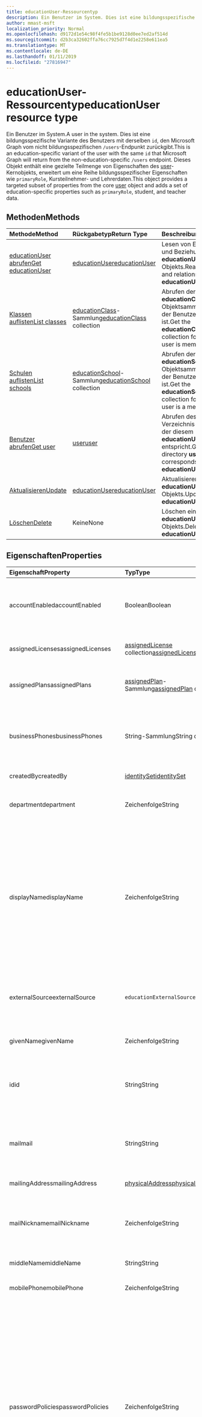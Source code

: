 ```yaml
---
title: educationUser-Ressourcentyp
description: Ein Benutzer im System. Dies ist eine bildungsspezifische Variante des Benutzers mit derselben `id`, den Microsoft Graph vom nicht bildungsspezifischen `/users`-Endpunkt zurückgibt.
author: mmast-msft
localization_priority: Normal
ms.openlocfilehash: d9172d1e54c98f4fe5b1be9128d0ee7ed2af514d
ms.sourcegitcommit: d2b3ca32602ffa76cc7925d7f4d1e2258e611ea5
ms.translationtype: MT
ms.contentlocale: de-DE
ms.lasthandoff: 01/11/2019
ms.locfileid: "27816947"
---
```

# <a name="educationuser-resource-type"></a><span data-ttu-id="80aa7-104">educationUser-Ressourcentyp</span><span class="sxs-lookup"><span data-stu-id="80aa7-104">educationUser resource type</span></span>

<span data-ttu-id="80aa7-105">Ein Benutzer im System.</span><span class="sxs-lookup"><span data-stu-id="80aa7-105">A user in the system.</span></span> <span data-ttu-id="80aa7-106">Dies ist eine bildungsspezifische Variante des Benutzers mit derselben `id`, den Microsoft Graph vom nicht bildungsspezifischen `/users`-Endpunkt zurückgibt.</span><span class="sxs-lookup"><span data-stu-id="80aa7-106">This is an education-specific variant of the user with the same `id` that Microsoft Graph will return from the non-education-specific `/users` endpoint.</span></span>
<span data-ttu-id="80aa7-107">Dieses Objekt enthält eine gezielte Teilmenge von Eigenschaften des [user](user.md)-Kernobjekts, erweitert um eine Reihe bildungsspezifischer Eigenschaften wie `primaryRole`, Kursteilnehmer- und Lehrerdaten.</span><span class="sxs-lookup"><span data-stu-id="80aa7-107">This object provides a targeted subset of properties from the core [user](user.md) object and adds a set of education-specific properties such as `primaryRole`, student, and teacher data.</span></span>


## <a name="methods"></a><span data-ttu-id="80aa7-108">Methoden</span><span class="sxs-lookup"><span data-stu-id="80aa7-108">Methods</span></span>

| <span data-ttu-id="80aa7-109">Methode</span><span class="sxs-lookup"><span data-stu-id="80aa7-109">Method</span></span>           | <span data-ttu-id="80aa7-110">Rückgabetyp</span><span class="sxs-lookup"><span data-stu-id="80aa7-110">Return Type</span></span>    |<span data-ttu-id="80aa7-111">Beschreibung</span><span class="sxs-lookup"><span data-stu-id="80aa7-111">Description</span></span>|
|:---------------|:--------|:----------|
|[<span data-ttu-id="80aa7-112">educationUser abrufen</span><span class="sxs-lookup"><span data-stu-id="80aa7-112">Get educationUser</span></span>](../api/educationuser-get.md) | [<span data-ttu-id="80aa7-113">educationUser</span><span class="sxs-lookup"><span data-stu-id="80aa7-113">educationUser</span></span>](educationuser.md) |<span data-ttu-id="80aa7-114">Lesen von Eigenschaften und Beziehungen eines **educationUser**-Objekts.</span><span class="sxs-lookup"><span data-stu-id="80aa7-114">Read properties and relationships of an **educationUser** object.</span></span>|
|[<span data-ttu-id="80aa7-115">Klassen auflisten</span><span class="sxs-lookup"><span data-stu-id="80aa7-115">List classes</span></span>](../api/educationuser-list-classes.md) |<span data-ttu-id="80aa7-116">[educationClass](educationclass.md)-Sammlung</span><span class="sxs-lookup"><span data-stu-id="80aa7-116">[educationClass](educationclass.md) collection</span></span>| <span data-ttu-id="80aa7-117">Abrufen der **educationClass**-Objektsammlung, in der der Benutzer Mitglied ist.</span><span class="sxs-lookup"><span data-stu-id="80aa7-117">Get the **educationClass** object collection for which the user is member.</span></span>|
|[<span data-ttu-id="80aa7-118">Schulen auflisten</span><span class="sxs-lookup"><span data-stu-id="80aa7-118">List schools</span></span>](../api/educationuser-list-schools.md) |<span data-ttu-id="80aa7-119">[educationSchool](educationschool.md)-Sammlung</span><span class="sxs-lookup"><span data-stu-id="80aa7-119">[educationSchool](educationschool.md) collection</span></span>| <span data-ttu-id="80aa7-120">Abrufen der **educationSchool**-Objektsammlung, in der der Benutzer Mitglied ist.</span><span class="sxs-lookup"><span data-stu-id="80aa7-120">Get the **educationSchool** object collection for which the user is a member.</span></span>|
|[<span data-ttu-id="80aa7-121">Benutzer abrufen</span><span class="sxs-lookup"><span data-stu-id="80aa7-121">Get user</span></span>](../api/educationuser-get-user.md) |[<span data-ttu-id="80aa7-122">user</span><span class="sxs-lookup"><span data-stu-id="80aa7-122">user</span></span>](user.md)| <span data-ttu-id="80aa7-123">Abrufen des einfachen Verzeichnis-**Benutzers**, der diesem **educationUser** entspricht.</span><span class="sxs-lookup"><span data-stu-id="80aa7-123">Get the simple directory **user** that corresponds to this **educationUser**.</span></span>|
|[<span data-ttu-id="80aa7-124">Aktualisieren</span><span class="sxs-lookup"><span data-stu-id="80aa7-124">Update</span></span>](../api/educationuser-update.md) | [<span data-ttu-id="80aa7-125">educationUser</span><span class="sxs-lookup"><span data-stu-id="80aa7-125">educationUser</span></span>](educationuser.md)   |<span data-ttu-id="80aa7-126">Aktualisieren eines **educationUser**-Objekts.</span><span class="sxs-lookup"><span data-stu-id="80aa7-126">Update an **educationUser** object.</span></span> |
|[<span data-ttu-id="80aa7-127">Löschen</span><span class="sxs-lookup"><span data-stu-id="80aa7-127">Delete</span></span>](../api/educationuser-delete.md) | <span data-ttu-id="80aa7-128">Keine</span><span class="sxs-lookup"><span data-stu-id="80aa7-128">None</span></span> |<span data-ttu-id="80aa7-129">Löschen eines **educationUser**-Objekts.</span><span class="sxs-lookup"><span data-stu-id="80aa7-129">Delete an **educationUser** object.</span></span> |

## <a name="properties"></a><span data-ttu-id="80aa7-130">Eigenschaften</span><span class="sxs-lookup"><span data-stu-id="80aa7-130">Properties</span></span>
| <span data-ttu-id="80aa7-131">Eigenschaft</span><span class="sxs-lookup"><span data-stu-id="80aa7-131">Property</span></span>     | <span data-ttu-id="80aa7-132">Typ</span><span class="sxs-lookup"><span data-stu-id="80aa7-132">Type</span></span>   |<span data-ttu-id="80aa7-133">Beschreibung</span><span class="sxs-lookup"><span data-stu-id="80aa7-133">Description</span></span>|
|:---------------|:--------|:----------|
|<span data-ttu-id="80aa7-134">accountEnabled</span><span class="sxs-lookup"><span data-stu-id="80aa7-134">accountEnabled</span></span>|<span data-ttu-id="80aa7-135">Boolean</span><span class="sxs-lookup"><span data-stu-id="80aa7-135">Boolean</span></span>| <span data-ttu-id="80aa7-136">**True**, wenn das Konto aktiviert ist; andernfalls **false**.</span><span class="sxs-lookup"><span data-stu-id="80aa7-136">**True** if the account is enabled; otherwise, **false**.</span></span> <span data-ttu-id="80aa7-137">Diese Eigenschaft ist erforderlich, wenn ein Benutzer erstellt wird.</span><span class="sxs-lookup"><span data-stu-id="80aa7-137">This property is required when a user is created.</span></span> <span data-ttu-id="80aa7-138">Unterstützt $filter.</span><span class="sxs-lookup"><span data-stu-id="80aa7-138">Supports $filter.</span></span>    |
|<span data-ttu-id="80aa7-139">assignedLicenses</span><span class="sxs-lookup"><span data-stu-id="80aa7-139">assignedLicenses</span></span>|<span data-ttu-id="80aa7-140">[assignedLicense](assignedlicense.md) collection</span><span class="sxs-lookup"><span data-stu-id="80aa7-140">[assignedLicense](assignedlicense.md) collection</span></span>|<span data-ttu-id="80aa7-p104">Die Lizenzen, die dem Benutzer zugewiesen sind. Lässt keine NULL-Werte zu.</span><span class="sxs-lookup"><span data-stu-id="80aa7-p104">The licenses that are assigned to the user. Not nullable.</span></span>            |
|<span data-ttu-id="80aa7-143">assignedPlans</span><span class="sxs-lookup"><span data-stu-id="80aa7-143">assignedPlans</span></span>|<span data-ttu-id="80aa7-144">[assignedPlan](assignedplan.md)-Sammlung</span><span class="sxs-lookup"><span data-stu-id="80aa7-144">[assignedPlan](assignedplan.md) collection</span></span>|<span data-ttu-id="80aa7-p105">Die Pläne, die dem Benutzer zugewiesen sind. Schreibgeschützt. Lässt keine NULL-Werte zu.</span><span class="sxs-lookup"><span data-stu-id="80aa7-p105">The plans that are assigned to the user. Read-only. Not nullable.</span></span> |
|<span data-ttu-id="80aa7-148">businessPhones</span><span class="sxs-lookup"><span data-stu-id="80aa7-148">businessPhones</span></span>|<span data-ttu-id="80aa7-149">String-Sammlung</span><span class="sxs-lookup"><span data-stu-id="80aa7-149">String collection</span></span>|<span data-ttu-id="80aa7-150">Die Telefonnummern für den Benutzer.</span><span class="sxs-lookup"><span data-stu-id="80aa7-150">The telephone numbers for the user.</span></span> <span data-ttu-id="80aa7-151">**Hinweis:** Obwohl dies eine String-Sammlung ist, kann nur eine Nummer für diese Eigenschaft festgelegt werden.</span><span class="sxs-lookup"><span data-stu-id="80aa7-151">**Note:** Although this is a string collection, only one number can be set for this property.</span></span>|
|<span data-ttu-id="80aa7-152">createdBy</span><span class="sxs-lookup"><span data-stu-id="80aa7-152">createdBy</span></span>|[<span data-ttu-id="80aa7-153">identitySet</span><span class="sxs-lookup"><span data-stu-id="80aa7-153">identitySet</span></span>](identityset.md)| <span data-ttu-id="80aa7-154">Entität, die den Benutzer erstellt hat.</span><span class="sxs-lookup"><span data-stu-id="80aa7-154">Entity who created the user.</span></span> |
|<span data-ttu-id="80aa7-155">department</span><span class="sxs-lookup"><span data-stu-id="80aa7-155">department</span></span>|<span data-ttu-id="80aa7-156">Zeichenfolge</span><span class="sxs-lookup"><span data-stu-id="80aa7-156">String</span></span>|<span data-ttu-id="80aa7-p107">Der Name der Abteilung, in der der Benutzer arbeitet. Unterstützt $filter.</span><span class="sxs-lookup"><span data-stu-id="80aa7-p107">The name for the department in which the user works. Supports $filter.</span></span>|
|<span data-ttu-id="80aa7-159">displayName</span><span class="sxs-lookup"><span data-stu-id="80aa7-159">displayName</span></span>|<span data-ttu-id="80aa7-160">Zeichenfolge</span><span class="sxs-lookup"><span data-stu-id="80aa7-160">String</span></span>|<span data-ttu-id="80aa7-161">Der Name des Benutzers, der im Adressbuch angezeigt wird.</span><span class="sxs-lookup"><span data-stu-id="80aa7-161">The name displayed in the address book for the user.</span></span> <span data-ttu-id="80aa7-162">Dies ist normalerweise eine Kombination aus dem Vornamen, der Initiale des weiteren Vornamens und des Nachnamens.</span><span class="sxs-lookup"><span data-stu-id="80aa7-162">This is usually the combination of the user's first name, middle initial, and last name.</span></span> <span data-ttu-id="80aa7-163">Diese Eigenschaft ist beim Erstellen eines Benutzers erforderlich und kann nicht bei Updates deaktiviert werden.</span><span class="sxs-lookup"><span data-stu-id="80aa7-163">This property is required when a user is created and it cannot be cleared during updates.</span></span> <span data-ttu-id="80aa7-164">Unterstützt $filter und $orderby.</span><span class="sxs-lookup"><span data-stu-id="80aa7-164">Supports $filter and $orderby.</span></span>|
|<span data-ttu-id="80aa7-165">externalSource</span><span class="sxs-lookup"><span data-stu-id="80aa7-165">externalSource</span></span>|`educationExternalSource`| <span data-ttu-id="80aa7-166">Quelle, aus der dieser Benutzer erstellt wurde.</span><span class="sxs-lookup"><span data-stu-id="80aa7-166">Where this user was created from.</span></span> <span data-ttu-id="80aa7-167">Die möglichen Werte sind: `sis`, `manual`, `unkownFutureValue`.</span><span class="sxs-lookup"><span data-stu-id="80aa7-167">The possible values are: `sis`, `manual`, `unkownFutureValue`.</span></span>|
|<span data-ttu-id="80aa7-168">givenName</span><span class="sxs-lookup"><span data-stu-id="80aa7-168">givenName</span></span>|<span data-ttu-id="80aa7-169">Zeichenfolge</span><span class="sxs-lookup"><span data-stu-id="80aa7-169">String</span></span>|<span data-ttu-id="80aa7-p110">Der Vorname des Benutzers. Unterstützt $filter.</span><span class="sxs-lookup"><span data-stu-id="80aa7-p110">The given name (first name) of the user. Supports $filter.</span></span>|
|<span data-ttu-id="80aa7-172">id</span><span class="sxs-lookup"><span data-stu-id="80aa7-172">id</span></span>|<span data-ttu-id="80aa7-173">String</span><span class="sxs-lookup"><span data-stu-id="80aa7-173">String</span></span>|<span data-ttu-id="80aa7-p111">Der eindeutige Bezeichner des Benutzers. Geerbt von [directoryObject](directoryobject.md). Key. Lässt keine Nullwerte zu. Schreibgeschützt.</span><span class="sxs-lookup"><span data-stu-id="80aa7-p111">The unique identifier for the user. Inherited from [directoryObject](directoryobject.md). Key. Not nullable. Read-only.</span></span>|
|<span data-ttu-id="80aa7-179">mail</span><span class="sxs-lookup"><span data-stu-id="80aa7-179">mail</span></span>|<span data-ttu-id="80aa7-180">String</span><span class="sxs-lookup"><span data-stu-id="80aa7-180">String</span></span>|<span data-ttu-id="80aa7-181">Die SMTP-Adresse des Benutzers, z. B. „jeff@contoso.onmicrosoft.com“.</span><span class="sxs-lookup"><span data-stu-id="80aa7-181">The SMTP address for the user; for example, "jeff@contoso.onmicrosoft.com".</span></span> <span data-ttu-id="80aa7-182">Schreibgeschützt.</span><span class="sxs-lookup"><span data-stu-id="80aa7-182">Read-Only.</span></span> <span data-ttu-id="80aa7-183">Unterstützt $filter.</span><span class="sxs-lookup"><span data-stu-id="80aa7-183">Supports $filter.</span></span>|
|<span data-ttu-id="80aa7-184">mailingAddress</span><span class="sxs-lookup"><span data-stu-id="80aa7-184">mailingAddress</span></span>|[<span data-ttu-id="80aa7-185">physicalAddress</span><span class="sxs-lookup"><span data-stu-id="80aa7-185">physicalAddress</span></span>](physicaladdress.md)| <span data-ttu-id="80aa7-186">E-Mail-Adresse des Benutzers</span><span class="sxs-lookup"><span data-stu-id="80aa7-186">Mail address of user.</span></span>|
|<span data-ttu-id="80aa7-187">mailNickname</span><span class="sxs-lookup"><span data-stu-id="80aa7-187">mailNickname</span></span>|<span data-ttu-id="80aa7-188">Zeichenfolge</span><span class="sxs-lookup"><span data-stu-id="80aa7-188">String</span></span>|<span data-ttu-id="80aa7-p113">Der E-Mail-Alias für den Benutzer. Diese Eigenschaft muss beim Erstellen eines Benutzers angegeben werden. Unterstützt $filter.</span><span class="sxs-lookup"><span data-stu-id="80aa7-p113">The mail alias for the user. This property must be specified when a user is created. Supports $filter.</span></span>|
|<span data-ttu-id="80aa7-192">middleName</span><span class="sxs-lookup"><span data-stu-id="80aa7-192">middleName</span></span>| <span data-ttu-id="80aa7-193">String</span><span class="sxs-lookup"><span data-stu-id="80aa7-193">String</span></span> | <span data-ttu-id="80aa7-194">Der zweite Vorname des Benutzers</span><span class="sxs-lookup"><span data-stu-id="80aa7-194">The middle name of user.</span></span>|
|<span data-ttu-id="80aa7-195">mobilePhone</span><span class="sxs-lookup"><span data-stu-id="80aa7-195">mobilePhone</span></span>|<span data-ttu-id="80aa7-196">Zeichenfolge</span><span class="sxs-lookup"><span data-stu-id="80aa7-196">String</span></span>|<span data-ttu-id="80aa7-197">Die Nummer des primären Mobiltelefons für den Benutzer.</span><span class="sxs-lookup"><span data-stu-id="80aa7-197">The primary cellular telephone number for the user.</span></span>|
|<span data-ttu-id="80aa7-198">passwordPolicies</span><span class="sxs-lookup"><span data-stu-id="80aa7-198">passwordPolicies</span></span>|<span data-ttu-id="80aa7-199">Zeichenfolge</span><span class="sxs-lookup"><span data-stu-id="80aa7-199">String</span></span>|<span data-ttu-id="80aa7-200">Gibt die Kennwortrichtlinien für den Benutzer an.</span><span class="sxs-lookup"><span data-stu-id="80aa7-200">Specifies password policies for the user.</span></span> <span data-ttu-id="80aa7-201">Dieser Wert ist eine Enumeration, deren einziger möglicher Wert „DisableStrongPassword“ lautet. Damit können schwächere Kennwörter als in der Standardrichtlinie angegeben festgelegt werden.</span><span class="sxs-lookup"><span data-stu-id="80aa7-201">This value is an enumeration with one possible value being “DisableStrongPassword”, which allows weaker passwords than the default policy to be specified.</span></span> <span data-ttu-id="80aa7-202">Auch „DisablePasswordExpiration“ kann angegeben werden.</span><span class="sxs-lookup"><span data-stu-id="80aa7-202">“DisablePasswordExpiration” can also be specified.</span></span> <span data-ttu-id="80aa7-203">Die beiden können zusammen angegeben werden. Beispiel: "DisablePasswordExpiration, DisableStrongPassword".</span><span class="sxs-lookup"><span data-stu-id="80aa7-203">The two can be specified together; for example: "DisablePasswordExpiration, DisableStrongPassword".</span></span>|
|<span data-ttu-id="80aa7-204">passwordProfile</span><span class="sxs-lookup"><span data-stu-id="80aa7-204">passwordProfile</span></span>|[<span data-ttu-id="80aa7-205">PasswordProfile</span><span class="sxs-lookup"><span data-stu-id="80aa7-205">PasswordProfile</span></span>](passwordprofile.md)|<span data-ttu-id="80aa7-p115">Gibt das Kennwortprofil für den Benutzer an. Das Profil enthält das Kennwort des Benutzers. Diese Eigenschaft ist erforderlich, wenn ein Benutzer erstellt wird. Das Kennwort im Profil muss den Mindestanforderungen entsprechen, wie von der **passwordPolicies**-Eigenschaft angegeben. Standardmäßig ist ein sicheres Kennwort erforderlich.</span><span class="sxs-lookup"><span data-stu-id="80aa7-p115">Specifies the password profile for the user. The profile contains the user’s password. This property is required when a user is created. The password in the profile must satisfy minimum requirements as specified by the **passwordPolicies** property. By default, a strong password is required.</span></span>|
|<span data-ttu-id="80aa7-211">preferredLanguage</span><span class="sxs-lookup"><span data-stu-id="80aa7-211">preferredLanguage</span></span>|<span data-ttu-id="80aa7-212">Zeichenfolge</span><span class="sxs-lookup"><span data-stu-id="80aa7-212">String</span></span>|<span data-ttu-id="80aa7-213">Die bevorzugte Sprache für den Benutzer.</span><span class="sxs-lookup"><span data-stu-id="80aa7-213">The preferred language for the user.</span></span> <span data-ttu-id="80aa7-214">Muss im ISO 639-1-Code angegeben werden. Beispiel: „en-US“.</span><span class="sxs-lookup"><span data-stu-id="80aa7-214">Should follow ISO 639-1 Code; for example, "en-US".</span></span>|
|<span data-ttu-id="80aa7-215">primaryRole</span><span class="sxs-lookup"><span data-stu-id="80aa7-215">primaryRole</span></span>|<span data-ttu-id="80aa7-216">educationUserRole</span><span class="sxs-lookup"><span data-stu-id="80aa7-216">educationUserRole</span></span>| <span data-ttu-id="80aa7-217">Standardrolle für einen Benutzer.</span><span class="sxs-lookup"><span data-stu-id="80aa7-217">Default role for a user.</span></span> <span data-ttu-id="80aa7-218">Die Rolle des Benutzers kann in einer einzelnen Klasse unterschiedlich sein.</span><span class="sxs-lookup"><span data-stu-id="80aa7-218">The user's role might be different in an individual class.</span></span> <span data-ttu-id="80aa7-219">Die möglichen Werte sind: `student`, `teacher`, `unknownFutureValue`.</span><span class="sxs-lookup"><span data-stu-id="80aa7-219">The possible values are: `student`, `teacher`, `unknownFutureValue`.</span></span> <span data-ttu-id="80aa7-220">Unterstützt $filter.</span><span class="sxs-lookup"><span data-stu-id="80aa7-220">Supports $filter.</span></span>|
|<span data-ttu-id="80aa7-221">provisionedPlans</span><span class="sxs-lookup"><span data-stu-id="80aa7-221">provisionedPlans</span></span>|<span data-ttu-id="80aa7-222">[ProvisionedPlan](provisionedplan.md) collection</span><span class="sxs-lookup"><span data-stu-id="80aa7-222">[ProvisionedPlan](provisionedplan.md) collection</span></span>|<span data-ttu-id="80aa7-p118">Die Pläne, die für den Benutzer bereitgestellt wurden. Schreibgeschützt. Lässt keine NULL-Werte zu.</span><span class="sxs-lookup"><span data-stu-id="80aa7-p118">The plans that are provisioned for the user. Read-only. Not nullable.</span></span> |
|<span data-ttu-id="80aa7-226">residenceAddress</span><span class="sxs-lookup"><span data-stu-id="80aa7-226">residenceAddress</span></span>|[<span data-ttu-id="80aa7-227">physicalAddress</span><span class="sxs-lookup"><span data-stu-id="80aa7-227">physicalAddress</span></span>](physicaladdress.md)| <span data-ttu-id="80aa7-228">Die Wohnadresse des Benutzers</span><span class="sxs-lookup"><span data-stu-id="80aa7-228">Address where user lives.</span></span>|
|<span data-ttu-id="80aa7-229">student</span><span class="sxs-lookup"><span data-stu-id="80aa7-229">student</span></span>|[<span data-ttu-id="80aa7-230">educationStudent</span><span class="sxs-lookup"><span data-stu-id="80aa7-230">educationStudent</span></span>](educationstudent.md)| <span data-ttu-id="80aa7-231">Ist die primäre Rolle Kursteilnehmer, enthält dieser Block spezifische Daten für Kursteilnehmer.</span><span class="sxs-lookup"><span data-stu-id="80aa7-231">If the primary role is student, this block will contain student specific data.</span></span>|
|<span data-ttu-id="80aa7-232">surname</span><span class="sxs-lookup"><span data-stu-id="80aa7-232">surname</span></span>|<span data-ttu-id="80aa7-233">Zeichenfolge</span><span class="sxs-lookup"><span data-stu-id="80aa7-233">String</span></span>|<span data-ttu-id="80aa7-p119">Der Nachname des Benutzers. Unterstützt $filter.</span><span class="sxs-lookup"><span data-stu-id="80aa7-p119">The user's surname (family name or last name). Supports $filter.</span></span>|
|<span data-ttu-id="80aa7-236">teacher</span><span class="sxs-lookup"><span data-stu-id="80aa7-236">teacher</span></span>|[<span data-ttu-id="80aa7-237">educationTeacher</span><span class="sxs-lookup"><span data-stu-id="80aa7-237">educationTeacher</span></span>](educationteacher.md)| <span data-ttu-id="80aa7-238">Ist die primäre Rolle Lehrer, enthält dieser Block lehrerspezifische Daten.</span><span class="sxs-lookup"><span data-stu-id="80aa7-238">If the primary role is teacher, this block will conatin teacher specific data.</span></span>|
|<span data-ttu-id="80aa7-239">usageLocation</span><span class="sxs-lookup"><span data-stu-id="80aa7-239">usageLocation</span></span>|<span data-ttu-id="80aa7-240">String</span><span class="sxs-lookup"><span data-stu-id="80aa7-240">String</span></span>|<span data-ttu-id="80aa7-241">Ein aus zwei Buchstaben bestehender Ländercode (ISO-Standard 3166).</span><span class="sxs-lookup"><span data-stu-id="80aa7-241">A two-letter country code (ISO standard 3166).</span></span> <span data-ttu-id="80aa7-242">Erforderlich für Benutzer, denen Lizenzen zugewiesen werden, aufgrund der gesetzlichen Vorschrift, dass die Verfügbarkeit von Diensten in einzelnen Ländern oder Regionen geprüft werden muss.</span><span class="sxs-lookup"><span data-stu-id="80aa7-242">Required for users who will be assigned licenses due to a legal requirement to check for availability of services in countries or regions.</span></span> <span data-ttu-id="80aa7-243">Beispiele: "DE", "GB" und "US".</span><span class="sxs-lookup"><span data-stu-id="80aa7-243">Examples include: "US", "JP", and "GB".</span></span> <span data-ttu-id="80aa7-244">Lässt keine Nullwerte zu.</span><span class="sxs-lookup"><span data-stu-id="80aa7-244">Not nullable.</span></span> <span data-ttu-id="80aa7-245">Unterstützt $filter.</span><span class="sxs-lookup"><span data-stu-id="80aa7-245">Supports $filter.</span></span>|
|<span data-ttu-id="80aa7-246">userPrincipalName</span><span class="sxs-lookup"><span data-stu-id="80aa7-246">userPrincipalName</span></span>|<span data-ttu-id="80aa7-247">String</span><span class="sxs-lookup"><span data-stu-id="80aa7-247">String</span></span>|<span data-ttu-id="80aa7-p121">Der User Principal Name (UPN) des Benutzers. Der UPN ist ein Anmeldename des Benutzers im Internetformat, der auf dem Internetstandard RFC 822 basiert. Gemäß der Konvention sollte er dem E-Mail-Namen des Benutzers zugeordnet sein. Das allgemeine Format lautet „alias@domäne“, wobei „domäne“ in der Sammlung der verifizierten Domänen des Mandanten vorhanden sein muss. Diese Eigenschaft ist erforderlich, wenn ein Benutzer erstellt wird. Auf die verifizierten Domänen für den Mandanten kann über die **verifiedDomains** -Eigenschaft von [organization](organization.md) zugegriffen werden. Unterstützt $Filter und $orderby.</span><span class="sxs-lookup"><span data-stu-id="80aa7-p121">The user principal name (UPN) of the user. The UPN is an Internet-style login name for the user based on the Internet standard RFC 822. By convention, this should map to the user's email name. The general format is alias@domain, where domain must be present in the tenant’s collection of verified domains. This property is required when a user is created. The verified domains for the tenant can be accessed from the **verifiedDomains** property of [organization](organization.md). Supports $filter and $orderby.</span></span>
|<span data-ttu-id="80aa7-255">userType</span><span class="sxs-lookup"><span data-stu-id="80aa7-255">userType</span></span>|<span data-ttu-id="80aa7-256">Zeichenfolge</span><span class="sxs-lookup"><span data-stu-id="80aa7-256">String</span></span>|<span data-ttu-id="80aa7-p122">Ein Zeichenfolgenwert kann zum Klassifizieren der Benutzertypen in Ihrem Verzeichnis verwendet werden, z. B. „Member“ und „Guest“. Unterstützt $filter.</span><span class="sxs-lookup"><span data-stu-id="80aa7-p122">A string value that can be used to classify user types in your directory, such as “Member” and “Guest”. Supports $filter.</span></span>          |

## <a name="relationships"></a><span data-ttu-id="80aa7-259">Beziehungen</span><span class="sxs-lookup"><span data-stu-id="80aa7-259">Relationships</span></span>
| <span data-ttu-id="80aa7-260">Beziehung</span><span class="sxs-lookup"><span data-stu-id="80aa7-260">Relationship</span></span> | <span data-ttu-id="80aa7-261">Typ</span><span class="sxs-lookup"><span data-stu-id="80aa7-261">Type</span></span>   |<span data-ttu-id="80aa7-262">Beschreibung</span><span class="sxs-lookup"><span data-stu-id="80aa7-262">Description</span></span>|
|:---------------|:--------|:----------|
|<span data-ttu-id="80aa7-263">classes</span><span class="sxs-lookup"><span data-stu-id="80aa7-263">classes</span></span>|<span data-ttu-id="80aa7-264">[educationClass](educationclass.md)-Sammlung</span><span class="sxs-lookup"><span data-stu-id="80aa7-264">[educationClass](educationclass.md) collection</span></span>| <span data-ttu-id="80aa7-265">Klassen, zu denen der Benutzer gehört.</span><span class="sxs-lookup"><span data-stu-id="80aa7-265">Classes to which the user belongs.</span></span> <span data-ttu-id="80aa7-266">Lässt Nullwerte zu.</span><span class="sxs-lookup"><span data-stu-id="80aa7-266">Nullable.</span></span>|
|<span data-ttu-id="80aa7-267">schools</span><span class="sxs-lookup"><span data-stu-id="80aa7-267">schools</span></span>|<span data-ttu-id="80aa7-268">[educationSchool](educationschool.md)-Sammlung</span><span class="sxs-lookup"><span data-stu-id="80aa7-268">[educationSchool](educationschool.md) collection</span></span>| <span data-ttu-id="80aa7-269">Schulen, zu denen der Benutzer gehört.</span><span class="sxs-lookup"><span data-stu-id="80aa7-269">Schools to which the user belongs.</span></span> <span data-ttu-id="80aa7-270">Lässt Nullwerte zu.</span><span class="sxs-lookup"><span data-stu-id="80aa7-270">Nullable.</span></span>|
|<span data-ttu-id="80aa7-271">assignments</span><span class="sxs-lookup"><span data-stu-id="80aa7-271">assignments</span></span>| [<span data-ttu-id="80aa7-272">educationAssignment</span><span class="sxs-lookup"><span data-stu-id="80aa7-272">educationAssignment</span></span>](/graph/api/resources/educationassignment?view=graph-rest-beta)| <span data-ttu-id="80aa7-273">Liste der Zuordnungen für den Benutzer.</span><span class="sxs-lookup"><span data-stu-id="80aa7-273">List of assignments for the user.</span></span> <span data-ttu-id="80aa7-274">Lässt Nullwerte zu.</span><span class="sxs-lookup"><span data-stu-id="80aa7-274">Nullable.</span></span>|
|<span data-ttu-id="80aa7-275">user</span><span class="sxs-lookup"><span data-stu-id="80aa7-275">user</span></span>|[<span data-ttu-id="80aa7-276">Benutzer</span><span class="sxs-lookup"><span data-stu-id="80aa7-276">user</span></span>](user.md)| <span data-ttu-id="80aa7-277">Der Directory-Benutzer, die diesen Benutzer entspricht.</span><span class="sxs-lookup"><span data-stu-id="80aa7-277">The directory user corresponding to this user.</span></span>|

><span data-ttu-id="80aa7-278">**Hinweis:** Bei der **educationassignment**-Ressource handelt es sich um eine /beta-Version.</span><span class="sxs-lookup"><span data-stu-id="80aa7-278">**Note:**  The **educationassignment** resource is a /beta version resource.</span></span> <span data-ttu-id="80aa7-279">Wenn Sie diese Ressource verwenden, überprüfen Sie unbedingt in regelmäßigen Abständen das [Änderungsprotokoll](/graph/changelog).</span><span class="sxs-lookup"><span data-stu-id="80aa7-279">If using this resource, be sure to review the [change log](/graph/changelog) periodically.</span></span> <span data-ttu-id="80aa7-280">Wenn Microsoft Graph-API-Ressourcen im /v1.0-Endpunkt veröffentlicht werden, wird die Version im Änderungsprotokoll aufgeführt.</span><span class="sxs-lookup"><span data-stu-id="80aa7-280">When Microsoft Graph API resources are released to the /v1.0  endpoint, the release is noted in the change log.</span></span> <span data-ttu-id="80aa7-281">Wenn Ihre App die **educationassignment**-Ressource nutzt, müssen Sie die Basisanforderungs-URLs wie im folgenden Codeblock deklarieren:</span><span class="sxs-lookup"><span data-stu-id="80aa7-281">If your app consumes the **educationassignment** resource, you will need to declare base request URLs as shown in the following code block:</span></span>  
```JavaScript
var v1BaseUrl = “https://graph.microsoft.com/v1.0/education”;
var betaBaseUrl = “https://graph.microsoft.com/beta/education”;  // for administrativeUnit and educationOrganization
```


## <a name="json-representation"></a><span data-ttu-id="80aa7-282">JSON-Darstellung</span><span class="sxs-lookup"><span data-stu-id="80aa7-282">JSON representation</span></span>

<span data-ttu-id="80aa7-283">Es folgt eine JSON-Darstellung der Ressource.</span><span class="sxs-lookup"><span data-stu-id="80aa7-283">The following is a JSON representation of the resource.</span></span>

<!--{
  "blockType": "resource",
  "optionalProperties": [],
  "keyProperty": "id",
  "baseType": "microsoft.graph.entity",
  "@odata.type": "microsoft.graph.educationUser"
}-->

```json
{
  "id": "string",
  "accountEnabled": true,
  "assignedLicenses": [{"@odata.type": "microsoft.graph.assignedLicense"}],
  "assignedPlans": [{"@odata.type": "microsoft.graph.assignedPlan"}],
  "businessPhones": ["555-555-6568"],
  "department": "string",
  "displayName": "string",
  "givenName": "string",
  "middleName": "string",
  "surname": "string",
  "mail": "string",
  "mailNickname": "string",
  "mobilePhone": "string",
  "createdBy": {"@odata.type": "microsoft.graph.identitySet"},
  "externalSource": "string",
  "mailingAddress": {"@odata.type": "microsoft.graph.physicalAddress"},
  "passwordPolicies": "string",
  "passwordProfile": {"@odata.type": "microsoft.graph.passwordProfile"},
  "preferredLanguage": "string",
  "primaryRole": "string",
  "provisionedPlans": [{"@odata.type": "microsoft.graph.provisionedPlan"}],
  "residenceAddress": {"@odata.type": "microsoft.graph.physicalAddress"},
  "student": {"@odata.type": "microsoft.graph.educationStudent"},
  "teacher": {"@odata.type": "microsoft.graph.educationTeacher"},
  "usageLocation": "string",
  "userPrincipalName": "string",
  "userType": "string"
}

```

<!-- uuid: 8fcb5dbc-d5aa-4681-8e31-b001d5168d79
2015-10-25 14:57:30 UTC -->
<!-- {
  "type": "#page.annotation",
  "description": "educationUser resource",
  "keywords": "",
  "section": "documentation",
  "suppressions": [
    "Error: microsoft.graph.educationUser/assignments:
      Referenced type microsoft.graph.educationAssignment is not defined in the doc set! Potential suggestion: UNKNOWN"
  ],
  "tocPath": ""
}-->
